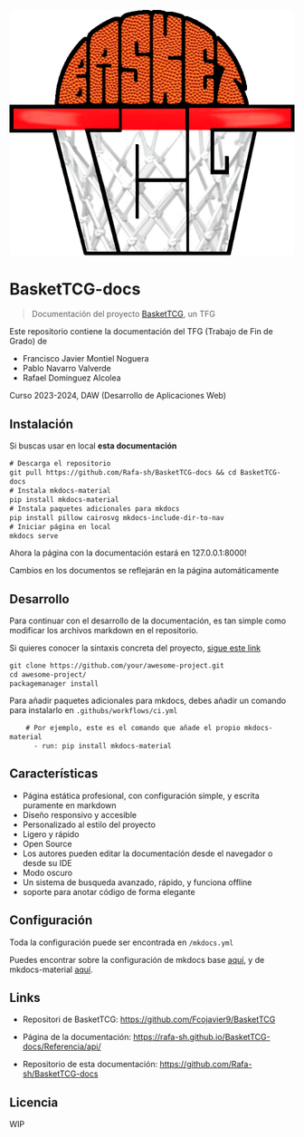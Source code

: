 ![BasketTCG](/docs/assets/logo.png)

# BasketTCG-docs
> Documentación del proyecto [BasketTCG](https://github.com/Fcojavier9/BasketTCG), un TFG

Este repositorio contiene la documentación del TFG (Trabajo de Fin de Grado) de
- Francisco Javier Montiel Noguera
- Pablo Navarro Valverde
- Rafael Dominguez Alcolea

Curso 2023-2024, DAW (Desarrollo de Aplicaciones Web) 

## Instalación

Si buscas usar en local **esta documentación**

```shell
# Descarga el repositorio
git pull https://github.com/Rafa-sh/BasketTCG-docs && cd BasketTCG-docs
# Instala mkdocs-material
pip install mkdocs-material
# Instala paquetes adicionales para mkdocs
pip install pillow cairosvg mkdocs-include-dir-to-nav
# Iniciar página en local
mkdocs serve
```
Ahora la página con la documentación estará en 127.0.0.1:8000!

Cambios en los documentos se reflejarán en la página automáticamente

## Desarrollo

Para continuar con el desarrollo de la documentación, es tan simple como modificar los archivos markdown en el repositorio.

Si quieres conocer la sintaxis concreta del proyecto, [sigue este link](https://rafa-sh.github.io/BasketTCG-docs/Referencia/markdown)

```shell
git clone https://github.com/your/awesome-project.git
cd awesome-project/
packagemanager install
```

Para añadir paquetes adicionales para mkdocs, debes añadir un comando para instalarlo en `.githubs/workflows/ci.yml`

```shell
    # Por ejemplo, este es el comando que añade el propio mkdocs-material
      - run: pip install mkdocs-material
```

## Características

- Página estática profesional, con configuración simple, y escrita puramente en markdown
- Diseño responsivo y accesible
- Personalizado al estilo del proyecto
- Ligero y rápido
- Open Source
- Los autores pueden editar la documentación desde el navegador o desde su IDE
- Modo oscuro
- Un sistema de busqueda avanzado, rápido, y funciona offline
- soporte para anotar código de forma elegante


## Configuración

Toda la configuración puede ser encontrada en `/mkdocs.yml`

Puedes encontrar sobre la configuración de mkdocs base [aquí](https://www.mkdocs.org/user-guide/configuration/), y de mkdocs-material [aquí](https://squidfunk.github.io/mkdocs-material/).

## Links

- Repositori de BasketTCG: https://github.com/Fcojavier9/BasketTCG

- Página de la documentación: https://rafa-sh.github.io/BasketTCG-docs/Referencia/api/

- Repositorio de esta documentación: https://github.com/Rafa-sh/BasketTCG-docs

## Licencia

WIP

